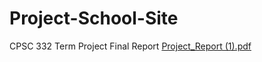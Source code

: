 # Project-School-Site
CPSC 332 Term Project Final Report
[Project_Report (1).pdf](https://github.com/Makhafagy/Project-School-Site/files/7798605/Project_Report.1.pdf)
